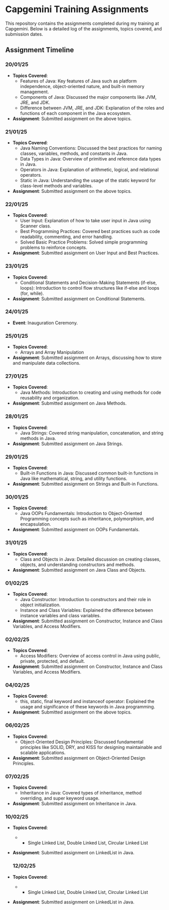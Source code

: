 # Capgemini Training Assignments

This repository contains the assignments completed during my training at Capgemini. Below is a detailed log of the assignments, topics covered, and submission dates.

## Assignment Timeline

### 20/01/25

- **Topics Covered**:
  - Features of Java: Key features of Java such as platform independence, object-oriented nature, and built-in memory management.
  - Components of Java: Discussed the major components like JVM, JRE, and JDK.
  - Difference between JVM, JRE, and JDK: Explanation of the roles and functions of each component in the Java ecosystem.
- **Assignment**: Submitted assignment on the above topics.

### 21/01/25

- **Topics Covered**:
  - Java Naming Conventions: Discussed the best practices for naming classes, variables, methods, and constants in Java.
  - Data Types in Java: Overview of primitive and reference data types in Java.
  - Operators in Java: Explanation of arithmetic, logical, and relational operators.
  - Static in Java: Understanding the usage of the static keyword for class-level methods and variables.
- **Assignment**: Submitted assignment on the above topics.

### 22/01/25

- **Topics Covered**:
  - User Input: Explanation of how to take user input in Java using Scanner class.
  - Best Programming Practices: Covered best practices such as code readability, commenting, and error handling.
  - Solved Basic Practice Problems: Solved simple programming problems to reinforce concepts.
- **Assignment**: Submitted assignment on User Input and Best Practices.

### 23/01/25

- **Topics Covered**:
  - Conditional Statements and Decision-Making Statements (if-else, loops): Introduction to control flow structures like if-else and loops (for, while).
- **Assignment**: Submitted assignment on Conditional Statements.

### 24/01/25

- **Event**: Inauguration Ceremony.

### 25/01/25

- **Topics Covered**:
  - Arrays and Array Manipulation
- **Assignment**: Submitted assignment on Arrays, discussing how to store and manipulate data collections.

### 27/01/25

- **Topics Covered**:
  - Java Methods: Introduction to creating and using methods for code reusability and organization.
- **Assignment**: Submitted assignment on Java Methods.

### 28/01/25

- **Topics Covered**:
  - Java Strings: Covered string manipulation, concatenation, and string methods in Java.
- **Assignment**: Submitted assignment on Java Strings.

### 29/01/25

- **Topics Covered**:
  - Built-in Functions in Java: Discussed common built-in functions in Java like mathematical, string, and utility functions.
- **Assignment**: Submitted assignment on Strings and Built-in Functions.

### 30/01/25

- **Topics Covered**:
  - Java OOPs Fundamentals: Introduction to Object-Oriented Programming concepts such as inheritance, polymorphism, and encapsulation.
- **Assignment**: Submitted assignment on OOPs Fundamentals.

### 31/01/25

- **Topics Covered**:
  - Class and Objects in Java: Detailed discussion on creating classes, objects, and understanding constructors and methods.
- **Assignment**: Submitted assignment on Java Class and Objects.

### 01/02/25

- **Topics Covered**:
  - Java Constructor: Introduction to constructors and their role in object initialization.
  - Instance and Class Variables: Explained the difference between instance variables and class variables.
- **Assignment**: Submitted assignment on Constructor, Instance and Class Variables, and Access Modifiers.

### 02/02/25

- **Topics Covered**:
  - Access Modifiers: Overview of access control in Java using public, private, protected, and default.
- **Assignment**: Submitted assignment on Constructor, Instance and Class Variables, and Access Modifiers.

### 04/02/25

- **Topics Covered**:
  - this, static, final keyword and instanceof operator: Explained the usage and significance of these keywords in Java programming.
- **Assignment**: Submitted assignment on the above topics.

### 06/02/25

- **Topics Covered**:
  - Object-Oriented Design Principles: Discussed fundamental principles like SOLID, DRY, and KISS for designing maintainable and scalable applications.
- **Assignment**: Submitted assignment on Object-Oriented Design Principles.

### 07/02/25

- **Topics Covered**:
  - Inheritance in Java: Covered types of inheritance, method overriding, and super keyword usage.
- **Assignment**: Submitted assignment on Inheritance in Java.

### 10/02/25

- **Topics Covered**:
  - - Single Linked List, Double Linked List, Circular Linked List
- **Assignment**: Submitted assignment on LinkedList in Java.

  ### 12/02/25

- **Topics Covered**:
  - - Single Linked List, Double Linked List, Circular Linked List
- **Assignment**: Submitted assignment on LinkedList in Java.
